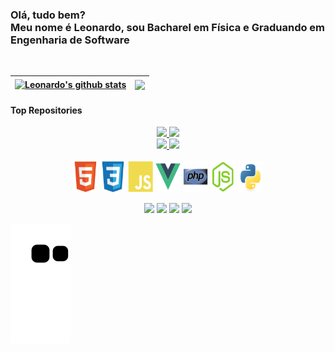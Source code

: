 ### Olá, tudo bem? <br> Meu nome é Leonardo, sou Bacharel em Física e Graduando em Engenharia de Software

<br>
  
<div align="center">
  
| <a href="https://github.com/leonardovsramos"><img align="center" src="https://github-readme-stats.vercel.app/api?username=leonardovsramos&show_icons=true&include_all_commits=true&locale=pt-br&hide_border=true&text_color=975E20&title_color=030027&icon_color=030027" alt="Leonardo's github stats" /></a> | <a href="https://github.com/leonardovsramos"><img align="center" src="https://github-readme-stats.vercel.app/api/top-langs/?username=leonardovsramos&layout=compact&locale=pt-br&hide_border=true&text_color=030027&title_color=030027&hide=hack&" /></a> |
|:-:|:-:|
  
</div>

#### Top Repositories
<div align="center">
  <a href="https://github.com/leonardovsramos/projeto_portfolio">
  <img src="https://github-readme-stats.vercel.app/api/pin/?username=leonardovsramos&repo=Projeto_Portfolio&title_color=030027&icon_color=030027" />
  </a>
  <a href="https://github.com/leonardovsramos/INNOUT">
  <img src="https://github-readme-stats.vercel.app/api/pin/?username=leonardovsramos&repo=INNOUT&title_color=030027&icon_color=030027" />
  </a>
</div>

<div align="center">
  <a href="https://github.com/leonardovsramos/Curso_PHP_Cod3r">
  <img src="https://github-readme-stats.vercel.app/api/pin/?username=leonardovsramos&repo=Curso_PHP_Cod3r&title_color=030027&icon_color=030027" />
  </a>
  <a href="https://github.com/leonardovsramos/Desafio_Javascript">
  <img src="https://github-readme-stats.vercel.app/api/pin/?username=leonardovsramos&repo=Desafio_Javascript&title_color=030027&icon_color=030027" />
  </a>
</div>

  
<div style="display: inline_block" align="center"><br>
  <img align="center" alt="Leonardo-HTML" height="50" width="40" src="https://github.com/devicons/devicon/blob/master/icons/html5/html5-original.svg">
  <img align="center" alt="Leonardo-CSS" height="50" width="40" src="https://raw.githubusercontent.com/devicons/devicon/master/icons/css3/css3-original.svg">
  <img align="center" alt="Leonardo-JS" height="50" width="40" src="https://raw.githubusercontent.com/devicons/devicon/master/icons/javascript/javascript-plain.svg">
  <img align="center" alt="Leonardo-VueJS" height="50" width="40" src="https://github.com/devicons/devicon/blob/master/icons/vuejs/vuejs-original.svg">
  <img align="center" alt="Leonardo-PHP" height="50" width="40" src="https://github.com/devicons/devicon/blob/master/icons/php/php-original.svg">
  <img align="center" alt="Leonardo-NodeJS" height="50" width="40" src="https://github.com/devicons/devicon/blob/master/icons/nodejs/nodejs-original.svg">
  <img align="center" alt="Leonardo-Python" height="50" width="40" src="https://raw.githubusercontent.com/devicons/devicon/master/icons/python/python-original.svg">
</div>
<br>
<div align="center">
  <a href="https://github.com/leonardovsramos"><img src="https://img.shields.io/badge/GitHub-100000?style=for-the-badge&logo=github&logoColor=white"></a>
  <a href="https://linuxmint.com/"><img src="https://img.shields.io/badge/Linux_Mint-87CF3E?style=for-the-badge&logo=linux-mint&logoColor=white"></a>
  <a href="mailto:leonardovsr.dev@gmail.com"><img src="https://img.shields.io/badge/Gmail-D14836?style=for-the-badge&logo=gmail&logoColor=white"></a>
  <a href=""><img src="https://img.shields.io/badge/LinkedIn-0077B5?style=for-the-badge&logo=linkedin&logoColor=white"></a>
</div>

![snake gif](https://github.com/leonardovsramos/leonardovsramos/blob/output/github-contribution-grid-snake.svg)
